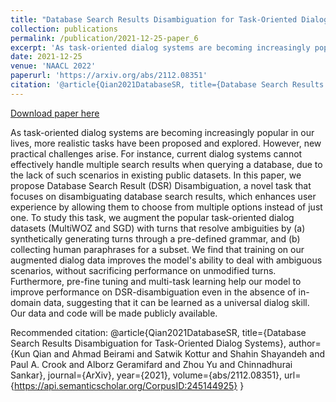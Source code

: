 ```yaml
---
title: "Database Search Results Disambiguation for Task-Oriented Dialog Systems"
collection: publications
permalink: /publication/2021-12-25-paper_6
excerpt: 'As task-oriented dialog systems are becoming increasingly popular in our lives, more realistic tasks have been proposed and explored. However, new practical challenges arise. For instance, current dialog systems cannot effectively handle multiple search results when querying a database, due to the lack of such scenarios in existing public datasets. In this paper, we propose Database Search Result (DSR) Disambiguation, a novel task that focuses on disambiguating database search results, which enhances user experience by allowing them to choose from multiple options instead of just one. To study this task, we augment the popular task-oriented dialog datasets (MultiWOZ and SGD) with turns that resolve ambiguities by (a) synthetically generating turns through a pre-defined grammar, and (b) collecting human paraphrases for a subset. We find that training on our augmented dialog data improves the model&apos;s ability to deal with ambiguous scenarios, without sacrificing performance on unmodified turns. Furthermore, pre-fine tuning and multi-task learning help our model to improve performance on DSR-disambiguation even in the absence of in-domain data, suggesting that it can be learned as a universal dialog skill. Our data and code will be made publicly available.'
date: 2021-12-25
venue: 'NAACL 2022'
paperurl: 'https://arxiv.org/abs/2112.08351'
citation: '@article{Qian2021DatabaseSR, title={Database Search Results Disambiguation for Task-Oriented Dialog Systems}, author={Kun Qian and Ahmad Beirami and Satwik Kottur and Shahin Shayandeh and Paul A. Crook and Alborz Geramifard and Zhou Yu and Chinnadhurai Sankar}, journal={ArXiv}, year={2021}, volume={abs/2112.08351}, url={https://api.semanticscholar.org/CorpusID:245144925} }'
---
```


<a href='https://arxiv.org/abs/2112.08351'>Download paper here</a>

As task-oriented dialog systems are becoming increasingly popular in our lives, more realistic tasks have been proposed and explored. However, new practical challenges arise. For instance, current dialog systems cannot effectively handle multiple search results when querying a database, due to the lack of such scenarios in existing public datasets. In this paper, we propose Database Search Result (DSR) Disambiguation, a novel task that focuses on disambiguating database search results, which enhances user experience by allowing them to choose from multiple options instead of just one. To study this task, we augment the popular task-oriented dialog datasets (MultiWOZ and SGD) with turns that resolve ambiguities by (a) synthetically generating turns through a pre-defined grammar, and (b) collecting human paraphrases for a subset. We find that training on our augmented dialog data improves the model&apos;s ability to deal with ambiguous scenarios, without sacrificing performance on unmodified turns. Furthermore, pre-fine tuning and multi-task learning help our model to improve performance on DSR-disambiguation even in the absence of in-domain data, suggesting that it can be learned as a universal dialog skill. Our data and code will be made publicly available.

Recommended citation: @article{Qian2021DatabaseSR, title={Database Search Results Disambiguation for Task-Oriented Dialog Systems}, author={Kun Qian and Ahmad Beirami and Satwik Kottur and Shahin Shayandeh and Paul A. Crook and Alborz Geramifard and Zhou Yu and Chinnadhurai Sankar}, journal={ArXiv}, year={2021}, volume={abs/2112.08351}, url={https://api.semanticscholar.org/CorpusID:245144925} }